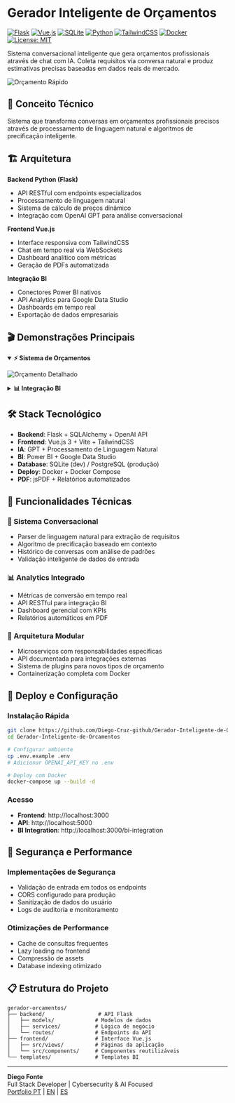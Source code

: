 # Gerador Inteligente de Orçamentos

[![Flask](https://img.shields.io/badge/Flask-2.x-green.svg)](https://flask.palletsprojects.com/)
[![Vue.js](https://img.shields.io/badge/Vue.js-3.x-brightgreen.svg)](https://vuejs.org/)
[![SQLite](https://img.shields.io/badge/SQLite-3.x-lightblue.svg)](https://sqlite.org/)
[![Python](https://img.shields.io/badge/Python-3.9+-blue.svg)](https://python.org/)
[![TailwindCSS](https://img.shields.io/badge/TailwindCSS-3.x-blue.svg)](https://tailwindcss.com/)
[![Docker](https://img.shields.io/badge/Docker-20.x-blue.svg)](https://docker.com/)
[![License: MIT](https://img.shields.io/badge/License-MIT-yellow.svg)](https://opensource.org/licenses/MIT)

Sistema conversacional inteligente que gera orçamentos profissionais através de chat com IA. Coleta requisitos via conversa natural e produz estimativas precisas baseadas em dados reais de mercado.

![Orçamento Rápido](Screenshots%20e%20vídeos/Orçamento-Rápido.gif)

## 🎯 Conceito Técnico

Sistema que transforma conversas em orçamentos profissionais precisos através de processamento de linguagem natural e algoritmos de precificação inteligente.

## 🏗️ Arquitetura

**Backend Python (Flask)**
- API RESTful com endpoints especializados
- Processamento de linguagem natural
- Sistema de cálculo de preços dinâmico
- Integração com OpenAI GPT para análise conversacional

**Frontend Vue.js**
- Interface responsiva com TailwindCSS
- Chat em tempo real via WebSockets
- Dashboard analítico com métricas
- Geração de PDFs automatizada

**Integração BI**
- Conectores Power BI nativos
- API Analytics para Google Data Studio
- Dashboards em tempo real
- Exportação de dados empresariais

## 🎬 Demonstrações Principais

<details open>
<summary><strong>⚡ Sistema de Orçamentos</strong></summary>

![Orçamento Detalhado](Screenshots%20e%20vídeos/OrçamentoDetalhado.gif)

</details>

<details>
<summary><strong>📊 Integração BI</strong></summary>

![Integração com Power BI](Screenshots%20e%20vídeos/integração-com-powerbi.gif)

</details>

## 🛠️ Stack Tecnológico

- **Backend**: Flask + SQLAlchemy + OpenAI API
- **Frontend**: Vue.js 3 + Vite + TailwindCSS  
- **IA**: GPT + Processamento de Linguagem Natural
- **BI**: Power BI + Google Data Studio
- **Database**: SQLite (dev) / PostgreSQL (produção)
- **Deploy**: Docker + Docker Compose
- **PDF**: jsPDF + Relatórios automatizados

## 🚀 Funcionalidades Técnicas

### 💬 Sistema Conversacional
- Parser de linguagem natural para extração de requisitos
- Algoritmo de precificação baseado em contexto
- Histórico de conversas com análise de padrões
- Validação inteligente de dados de entrada

### 📊 Analytics Integrado
- Métricas de conversão em tempo real
- API RESTful para integração BI
- Dashboard gerencial com KPIs
- Relatórios automáticos em PDF

### 🔧 Arquitetura Modular
- Microserviços com responsabilidades específicas
- API documentada para integrações externas
- Sistema de plugins para novos tipos de orçamento
- Containerização completa com Docker

## 🐳 Deploy e Configuração

### Instalação Rápida
```bash
git clone https://github.com/Diego-Cruz-github/Gerador-Inteligente-de-Orcamentos.git
cd Gerador-Inteligente-de-Orcamentos

# Configurar ambiente
cp .env.example .env
# Adicionar OPENAI_API_KEY no .env

# Deploy com Docker
docker-compose up --build -d
```

### Acesso
- **Frontend**: http://localhost:3000
- **API**: http://localhost:5000
- **BI Integration**: http://localhost:3000/bi-integration

## 🔐 Segurança e Performance

### Implementações de Segurança
- Validação de entrada em todos os endpoints
- CORS configurado para produção
- Sanitização de dados do usuário
- Logs de auditoria e monitoramento

### Otimizações de Performance
- Cache de consultas frequentes
- Lazy loading no frontend
- Compressão de assets
- Database indexing otimizado

## 📋 Estrutura do Projeto

```
gerador-orcamentos/
├── backend/                 # API Flask
│   ├── models/             # Modelos de dados
│   ├── services/           # Lógica de negócio
│   └── routes/             # Endpoints da API
├── frontend/               # Interface Vue.js
│   ├── src/views/          # Páginas da aplicação
│   └── src/components/     # Componentes reutilizáveis
└── templates/              # Templates BI
```

---

**Diego Fonte**  
Full Stack Developer | Cybersecurity & AI Focused  
<a href="https://diegofontedev.com.br/" target="_blank">Portfolio PT</a> | <a href="https://diegofontedev.com.br/index-en.html" target="_blank">EN</a> | <a href="https://diegofontedev.com.br/index-es.html" target="_blank">ES</a>